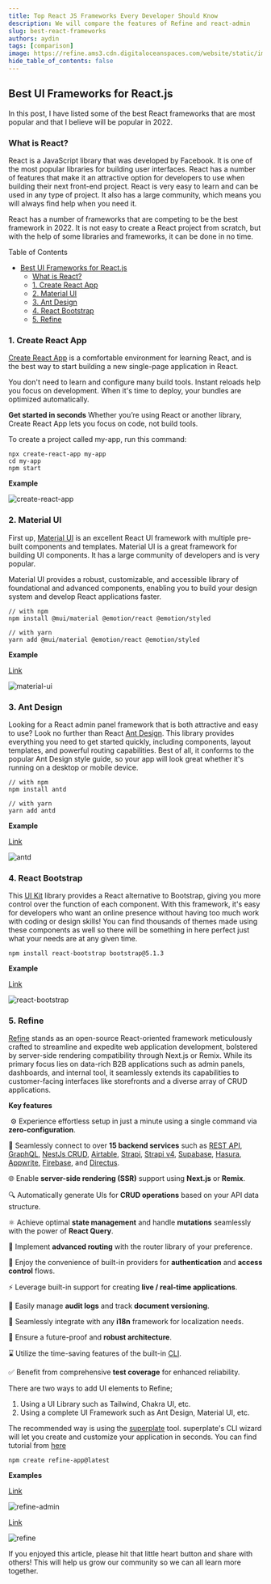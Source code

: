 ```yaml
---
title: Top React JS Frameworks Every Developer Should Know
description: We will compare the features of Refine and react-admin
slug: best-react-frameworks
authors: aydin
tags: [comparison]
image: https://refine.ams3.cdn.digitaloceanspaces.com/website/static/img/placeholder.png
hide_table_of_contents: false
---
```


## Best UI Frameworks for React.js

In this post, I have listed some of the best React frameworks that are most popular and that I believe will be popular in 2022.

### What is React?

React is a JavaScript library that was developed by Facebook. It is one of the most popular libraries for building user interfaces.
React has a number of features that make it an attractive option for developers to use when building their next front-end project. React is very easy to learn and can be used in any type of project. It also has a large community, which means you will always find help when you need it.

React has a number of frameworks that are competing to be the best framework in 2022. It is not easy to create a React project from scratch, but with the help of some libraries and frameworks, it can be done in no time.

Table of Contents

- [Best UI Frameworks for React.js](#best-ui-frameworks-for-reactjs)
  - [What is React?](#what-is-react)
  - [1. Create React App ](#1-create-react-app-)
  - [2. Material UI ](#2-material-ui-)
  - [3. Ant Design ](#3-ant-design-)
  - [4. React Bootstrap ](#4-react-bootstrap-)
  - [5. Refine ](#5-refine-)

### 1. Create React App <a name="cra"></a>

[Create React App](https://create-react-app.dev/docs/getting-started) is a comfortable environment for learning React, and is the best way to start building a new single-page application in React.

You don't need to learn and configure many build tools. Instant reloads help you focus on development. When it's time to deploy, your bundles are optimized automatically.

**Get started in seconds**
Whether you’re using React or another library, Create React App lets you focus on code, not build tools.

To create a project called my-app, run this command:

```
npx create-react-app my-app
cd my-app
npm start
```

**Example**

<img src="https://refine.ams3.cdn.digitaloceanspaces.com/blog/2022-02-21-top-react-frameworks/create-react-app.png" alt="create-react-app" />

### 2. Material UI <a name="material-ui"></a>

First up, [Material UI](https://mui.com/getting-started/installation/) is an excellent React UI framework with multiple pre-built components and templates. Material UI is a great framework for building UI components. It has a large community of developers and is very popular.

Material UI provides a robust, customizable, and accessible library of foundational and advanced components, enabling you to build your design system and develop React applications faster.

```
// with npm
npm install @mui/material @emotion/react @emotion/styled

// with yarn
yarn add @mui/material @emotion/react @emotion/styled
```

**Example**

[Link](https://mui.com/getting-started/templates/dashboard/)

<img src="https://refine.ams3.cdn.digitaloceanspaces.com/blog/2022-02-21-top-react-frameworks/material-ui.png" alt="material-ui" />

### 3. Ant Design <a name="antd"></a>

Looking for a React admin panel framework that is both attractive and easy to use? Look no further than React [Ant Design](https://ant.design/docs/react/introduce). This library provides everything you need to get started quickly, including components, layout templates, and powerful routing capabilities. Best of all, it conforms to the popular Ant Design style guide, so your app will look great whether it's running on a desktop or mobile device.

```
// with npm
npm install antd

// with yarn
yarn add antd
```

**Example**

[Link](https://preview.pro.ant.design/dashboard/analysis/)

<img src="https://refine.ams3.cdn.digitaloceanspaces.com/blog/2022-02-21-top-react-frameworks/antd.png" alt="antd" />

### 4. React Bootstrap <a name="react-bootstrap"></a>

This [UI Kit](https://react-bootstrap.github.io/getting-started/introduction) library provides a React alternative to Bootstrap, giving you more control over the function of each component. With this framework, it's easy for developers who want an online presence without having too much work with coding or design skills! You can find thousands of themes made using these components as well so there will be something in here perfect just what your needs are at any given time.

```
npm install react-bootstrap bootstrap@5.1.3

```

**Example**

[Link](https://demos.creative-tim.com/light-bootstrap-dashboard-react/#/admin/dashboard)

<img src="https://refine.ams3.cdn.digitaloceanspaces.com/blog/2022-02-21-top-react-frameworks/react-bootstrap.png" alt="react-bootstrap" />

### 5. Refine <a name="refine"></a>

[Refine](https://github.com/refinedev/refine) stands as an open-source React-oriented framework meticulously crafted to streamline and expedite web application development, bolstered by server-side rendering compatibility through Next.js or Remix. While its primary focus lies on data-rich B2B applications such as admin panels, dashboards, and internal tool, it seamlessly extends its capabilities to customer-facing interfaces like storefronts and a diverse array of CRUD applications.

**Key features**

​
⚙️ Experience effortless setup in just a minute using a single command via **zero-configuration**.

🔌 Seamlessly connect to over **15 backend services** such as [REST API](https://github.com/refinedev/refine/tree/master/packages/simple-rest), [GraphQL](https://github.com/refinedev/refine/tree/master/packages/graphql), [NestJs CRUD](https://github.com/refinedev/refine/tree/master/packages/nestjsx-crud), [Airtable](https://github.com/refinedev/refine/tree/master/packages/airtable), [Strapi](https://github.com/refinedev/refine/tree/master/packages/strapi), [Strapi v4](https://github.com/refinedev/refine/tree/master/packages/strapi-v4), [Supabase](https://github.com/refinedev/refine/tree/master/packages/supabase), [Hasura](https://github.com/refinedev/refine/tree/master/packages/hasura), [Appwrite](https://github.com/refinedev/refine/tree/master/packages/appwrite), [Firebase](https://firebase.google.com/), and [Directus](https://directus.io/).

🌐 Enable **server-side rendering (SSR)** support using **Next.js** or **Remix**.

🔍 Automatically generate UIs for **CRUD operations** based on your API data structure.

⚛ Achieve optimal **state management** and handle **mutations** seamlessly with the power of **React Query**.

🔀 Implement **advanced routing** with the router library of your preference.

🔐 Enjoy the convenience of built-in providers for **authentication** and **access control** flows.

⚡ Leverage built-in support for creating **live / real-time applications**.

📄 Easily manage **audit logs** and track **document versioning**.

💬 Seamlessly integrate with any **i18n** framework for localization needs.

💪 Ensure a future-proof and **robust architecture**.

⌛️ Utilize the time-saving features of the built-in [CLI](https://refine.dev/docs/packages/documentation/cli/).

✅ Benefit from comprehensive **test coverage** for enhanced reliability.

There are two ways to add UI elements to Refine;

1. Using a UI Library such as Tailwind, Chakra UI, etc.
2. Using a complete UI Framework such as Ant Design, Material UI, etc.

The recommended way is using the [superplate](https://github.com/pankod/superplate) tool. superplate's CLI wizard will let you create and customize your application in seconds. You can find tutorial from [here](https://refine.dev/docs/tutorial/introduction/index/)

```
npm create refine-app@latest
```

**Examples**

[Link](https://example.admin.refine.dev/?current=1&pageSize=5)

<img src="https://refine.ams3.cdn.digitaloceanspaces.com/blog/2022-02-21-top-react-frameworks/refine.png" alt="refine-admin" />

[Link](https://example.refine.dev)

<img src="https://refine.ams3.cdn.digitaloceanspaces.com/blog/2022-02-21-top-react-frameworks/refine-2.png" alt="refine" />

If you enjoyed this article, please hit that little heart button and share with others!
This will help us grow our community so we can all learn more together.
